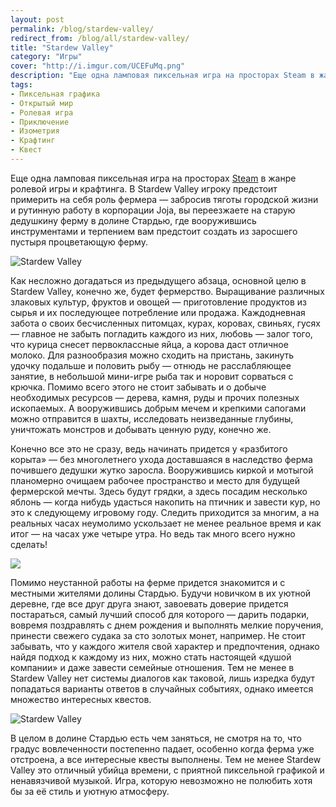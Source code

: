 ```yaml
---
layout: post
permalink: /blog/stardew-valley/
redirect_from: /blog/all/stardew-valley/
title: "Stardew Valley"
category: "Игры"
cover: "http://i.imgur.com/UCEFuMq.png"
description: "Еще одна ламповая пиксельная игра на просторах Steam в жанре ролевой игры и крафтинга. В Stardew Valley игроку предстоит примерить на себя роль фермера — забросив тяготы городской жизни и рутинную работу в корпорации Joja, вы переезжаете на старую дедушкину ферму в долине Стардью, где вооружившись инструментами и терпением вам предстоит создать из заросшего пустыря процветающую ферму."
tags:
- Пиксельная графика
- Открытый мир
- Ролевая игра
- Приключение
- Изометрия
- Крафтинг
- Квест
---
```


Еще одна ламповая пиксельная игра на просторах [Steam](http://store.steampowered.com/app/413150/) в жанре ролевой игры и крафтинга. В Stardew Valley игроку предстоит примерить на себя роль фермера — забросив тяготы городской жизни и рутинную работу в корпорации Joja, вы переезжаете на старую дедушкину ферму в долине Стардью, где вооружившись инструментами и терпением вам предстоит создать из заросшего пустыря процветающую ферму.

![Stardew Valley](http://i.imgur.com/4PHi4Cx.png)

Как несложно догадаться из предыдущего абзаца, основной целю в Stardew Valley, конечно же, будет фермерство. Выращивание различных злаковых культур, фруктов и овощей — приготовление продуктов из сырья и их последующее потребление или продажа. Каждодневная забота о своих бесчисленных питомцах, курах, коровах, свиньях, гусях — главное не забыть погладить каждого из них, любовь — залог того, что курица снесет первоклассные яйца, а корова даст отличное молоко. Для разнообразия можно сходить на пристань, закинуть удочку подальше и половить рыбу — отнюдь не расслабляющее занятие, в небольшой мини-игре рыба так и норовит сорваться с крючка. Помимо всего этого не стоит забывать и о добыче необходимых ресурсов — дерева, камня, руды и прочих полезных ископаемых. А вооружившись добрым мечем и крепкими сапогами можно отправится в шахты, исследовать неизведанные глубины, уничтожать монстров и добывать ценную руду, конечно же.

<p main>Конечно все это не сразу, ведь начинать придется у «разбитого корыта» — без многолетнего ухода доставшаяся в наследство ферма почившего дедушки жутко заросла. Вооружившись киркой и мотыгой планомерно очищаем рабочее пространство и место для будущей фермерской мечты. Здесь будут грядки, а здесь посадим несколько яблонь — когда нибудь удасться накопить на птичник и завести кур, но это к следующему игровому году. Следить приходится за многим, а на реальных часах неумолимо ускользает не менее реальное время и как итог — на часах уже четыре утра. Но ведь так много всего нужно сделать!</p>

<p aside><img src="http://i.imgur.com/FpMcaDY.png"/></p>

Помимо неустанной работы на ферме придется знакомится и с местными жителями долины Стардью. Будучи новичком в их уютной деревне, где все друг друга знают, завоевать доверие придется постараться, самый лучший способ для которого — дарить подарки, вовремя поздравлять с днем рождения и выполнять мелкие поручения, принести свежего судака за сто золотых монет, например. Не стоит забывать, что у каждого жителя свой характер и предпочтения, однако найдя подход к каждому из них, можно стать настоящей «душой компании» и даже завести семейные отношения. Тем не менее в Stardew Valley нет системы диалогов как таковой, лишь изредка будут попадаться варианты ответов в случайных событиях, однако имеется множество интересных квестов.

![Stardew Valley](http://i.imgur.com/o4UEClY.png)

В целом в долине Стардью есть чем заняться, не смотря на то, что градус вовлеченности постепенно падает, особенно когда ферма уже отстроена, а все интересные квесты выполнены. Тем не менее Stardew Valley это отличный убийца времени, с приятной пиксельной графикой и ненавязчивой музыкой. Игра, которую невозможно не полюбить хотя бы за её стиль и уютную атмосферу.